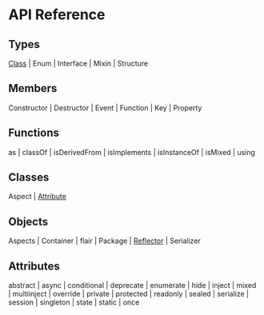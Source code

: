 API Reference
=============

Types
------

[Class](#/api/class) |
Enum |
Interface |
Mixin |
Structure

Members
-------

Constructor |
Destructor |
Event |
Function |
Key |
Property


Functions
---------

as |
classOf |
isDerivedFrom |
isImplements |
isInstanceOf |
isMixed |
using

Classes
-------

Aspect |
[Attribute](#/api/attribute)

Objects
-------

Aspects |
Container |
flair |
Package |
[Reflector](#/api/reflector) |
Serializer


Attributes
----------

abstract |
async |
conditional |
deprecate |
enumerate |
hide |
inject |
mixed |
multiinject |
override |
private |
protected |
readonly |
sealed |
serialize |
session |
singleton |
state |
static |
once